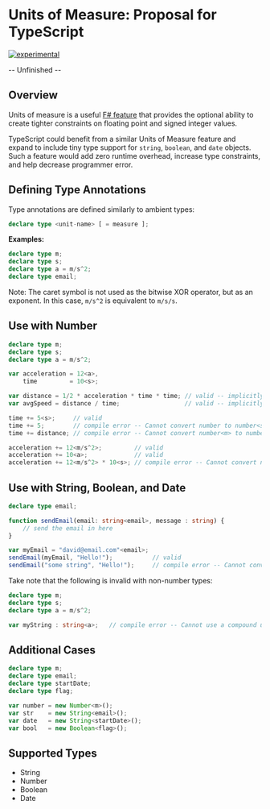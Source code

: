 Units of Measure: Proposal for TypeScript
=========================================

[![experimental](http://badges.github.io/stability-badges/dist/experimental.svg)](http://github.com/badges/stability-badges)

-- Unfinished --

## Overview

Units of measure is a useful [F# feature](http://msdn.microsoft.com/en-us/library/dd233243.aspx) that provides the optional ability to create tighter constraints on floating point and signed integer values.

TypeScript could benefit from a similar Units of Measure feature and expand to include tiny type support for `string`, `boolean`, and `date` objects. Such a feature would add zero runtime overhead, increase type constraints, and help decrease programmer error.

## Defining Type Annotations

Type annotations are defined similarly to ambient types:

```typescript
declare type <unit-name> [ = measure ];
```

**Examples:**

```typescript
declare type m;
declare type s;
declare type a = m/s^2;
declare type email;
```

Note: The caret symbol is not used as the bitwise XOR operator, but as an exponent. In this case, `m/s^2` is equivalent to `m/s/s`.

## Use with Number

```typescript
declare type m;
declare type s;
declare type a = m/s^2;

var acceleration = 12<a>,
    time         = 10<s>;

var distance = 1/2 * acceleration * time * time; // valid -- implicitly typed to number<m>
var avgSpeed = distance / time;                  // valid -- implicitly typed to number<m/s>

time += 5<s>;     // valid
time += 5;        // compile error -- Cannot convert number to number<s>
time += distance; // compile error -- Cannot convert number<m> to number<s>

acceleration += 12<m/s^2>;         // valid
acceleration += 10<a>;             // valid
acceleration += 12<m/s^2> * 10<s>; // compile error -- Cannot convert number<m/s> to number<a>
```

## Use with String, Boolean, and Date

```typescript
declare type email;

function sendEmail(email: string<email>, message : string) {
    // send the email in here
}

var myEmail = "david@email.com"<email>;
sendEmail(myEmail, "Hello!");           // valid
sendEmail("some string", "Hello!");     // compile error -- Cannot convert string to string<email>
```

Take note that the following is invalid with non-number types:

```typescript
declare type m;
declare type s;
declare type a = m/s^2;

var myString : string<a>;   // compile error -- Cannot use a compound unit annotation for non-number types
```

## Additional Cases

```typescript
declare type m;
declare type email;
declare type startDate;
declare type flag;

var number = new Number<m>();
var str    = new String<email>();
var date   = new String<startDate>();
var bool   = new Boolean<flag>();
```

## Supported Types

* String
* Number
* Boolean
* Date
